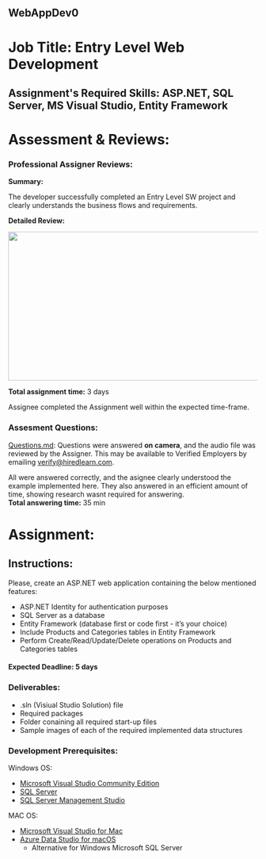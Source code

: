 ## WebAppDev0
# Job Title: Entry Level Web Development
## Assignment's Required Skills: ASP.NET, SQL Server, MS Visual Studio, Entity Framework
        

# Assessment & Reviews:  


### Professional Assigner Reviews: 

**Summary:**  
  
The developer successfully completed an Entry Level SW project and clearly understands the business flows and requirements.

**Detailed Review:**  

<p align="center">
  <img width="600" height="300" src="https://github.com/hiredlearntest/WebAppDev0/blob/master/review.png">
</p>
  

**Total assignment time:** 3 days       

Assignee completed the Assignment well within the expected time-frame. 

### Assesment Questions:
         
[Questions.md](https://github.com/hiredlearntest/WebAppDev0/blob/master/Questions.md): Questions were answered **on camera**, and the audio file was reviewed by the Assigner. This may be available to Verified Employers by emailing verify@hiredlearn.com.     
        
All were answered correctly, and the asignee clearly understood the example implemented here. They also answered in an efficient amount of time, showing research wasnt required for answering.     
**Total answering time:** 35 min 

# Assignment:   

## Instructions:   
Please, create an ASP.NET web application containing the below mentioned features:
- ASP.NET Identity for authentication purposes
- SQL Server as a database
- Entity Framework (database first or code first - it’s your choice)  
- Include Products and Categories tables in Entity Framework
- Perform Create/Read/Update/Delete operations on Products and Categories tables

#### Expected Deadline: 5 days  
### Deliverables:
- .sln (Visiual Studio Solution) file
- Required packages
- Folder conaining all required start-up files
- Sample images of each of the required implemented data structures

### Development Prerequisites:  

Windows OS:  
- [Microsoft Visual Studio Community Edition](https://visualstudio.microsoft.com/downloads/)  
- [SQL Server](https://www.microsoft.com/en-us/download/details.aspx?id=56128)  
- [SQL Server Management Studio](https://docs.microsoft.com/en-us/sql/ssms/download-sql-server-management-studio-ssms?view=sql-server-ver15)  
  
MAC OS:  
- [Microsoft Visual Studio for Mac](https://visualstudio.microsoft.com/vs/mac/)  
- [Azure Data Studio for macOS](https://docs.microsoft.com/en-us/sql/azure-data-studio/download-azure-data-studio?view=sql-server-ver15)
  - Alternative for Windows Microsoft SQL Server   

